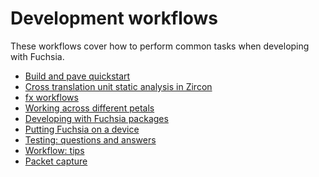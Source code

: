 # Development workflows

These workflows cover how to perform common tasks when developing
with Fuchsia.


* [Build and pave quickstart](build_and_pave_quickstart.md)
* [Cross translation unit static analysis in Zircon](ctu_analysis.md)
* [fx workflows](fx.md)
* [Working across different petals](working_across_petals.md)
* [Developing with Fuchsia packages](package_update.md)
* [Putting Fuchsia on a device](paving.md)
* [Testing: questions and answers](../testing/faq.md)
* [Workflow: tips](workflow_tips_and_faq.md)
* [Packet capture](packet_capture.md)
